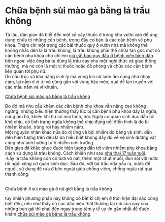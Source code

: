 <h1>Chữa bệnh sùi mào gà bằng lá trầu không</h1>

<p>Từ lâu, dân gian đã biết đến một số cây thuốc ở trong khu vườn vào để ứng dụng chữa trị những căn bệnh, trong đấy cơ bản là các căn bệnh về phụ khoa. Thậm chí một trong các bài thuốc quý ở vườn nhà mà không thể không nhắc đến là lá trầu không, lá trầu không phải thể chữa tận gốc một số căn bệnh phụ khoa cho chị em <a href="http://phongkhamdaidong.vn/gia-cat-bao-quy-dau-o-benh-vien-binh-dan-2017-193.html">giá cắt bao quy đầu ở bệnh viện bình dân</a>.<br />
bên ngoài việc ông bà ta dùng lá trầu cay như một nghi thức xã giao thông thường, mà nó còn là một vị thuốc hoặc để phòng và chữa các căn bệnh liên quan tới phụ nữ.<br />
Do cấu trúc và khả năng sinh lý mà vùng kín nữ luôn ẩm cũng như nhạy cảm, lại nằm ở vị trí vô cùng gần với vùng hậu môn, quá dễ lan truyền với các mẫu nấm và vi khuẩn.</p>

<p><a href="http://phongkhamdaidong.vn/chua-benh-sui-mao-ga-bang-la-trau-khong-co-duoc-khong-129.html">Chữa bệnh sùi mào gà bằng lá trầu không</a></p>

<p>Do đó mà nhu cầu khám các căn bệnh phụ khoa vẫn nâng cao không ngừng. những biểu hiện thường thấy lúc bị căn bệnh phụ khoa đấy là ngứa, sưng âm hộ, khiến khí hư có mùi tanh, hôi. Ngứa cơ quan sinh dục dẫn tới khó chịu, có tình trạng ngứa không thể chịu đựng nổi điển hình là do bị nhiễm khuẩn, trùng roi hay nhiễm nấm.<br />
Một nguyên nhân khác nữa do dị ứng và bội nhiễm do băng vệ sinh. dẫn đến hiện tượng trên đều là do hiểu biết không đầy đủ về vệ sinh dương vật cũng như ảnh hưởng từ ô nhiễm môi trường.<br />
Dân gian đã khắc phục được hiện tượng dẫn tới viêm nhiễm phụ khoa bằng cách sử dụng lá trầu không. Cách khiến như sau <a href="http://phongkhamdaidong.vn/pha-thai-17-tuan-co-duoc-khong-va-het-bao-nhieu-tien-182.html">phá thai 17 tuần tuổi</a>:<br />
-Lấy lá trầu không còn có tươi vò nát, thêm một chút muối, đun sôi với nước rồi ngồi xông cơ quan sinh dục. Sau đó, vớt bã trầu vừa nấu ra, nước để nguội, sử dụng để rửa ở bên ngoài giúp chống viêm, chống ngứa rát quá thành công.</p>

<p><br />
Chữa bệnh lí sùi mào gà ở nữ giới bằng lá trầu không</p>

<p>tuy nhiên phương pháp này không có bất kì chị em ở thời hiện đại nào cũng biết đến, nếu như thấy có các dấu hiệu thất thường tại nơi của quý của những bạn gái thì phải đến ngay trung tâm y tế uy tín gần nhất để được khám <a href="http://phongkhamdaidong.vn/chua-benh-sui-mao-ga-bang-la-trau-khong-co-duoc-khong-129.html">chữa sùi mào gà bằng lá trầu không</a>.</p>
